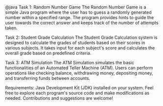 @java
Task 1: 
Random Number Game
The Random Number Game is a simple Java program where the user has to guess a randomly generated number within a specified range. The program provides hints to guide the user towards the correct answer and keeps track of the number of attempts taken.

Task 2:
Student Grade Calculation
The Student Grade Calculation system is designed to calculate the grades of students based on their scores in various subjects. It takes input for each subject's score and calculates the overall grade based on predefined criteria.

Task 3:
ATM Simulation
The ATM Simulation simulates the basic functionalities of an Automated Teller Machine (ATM). Users can perform operations like checking balance, withdrawing money, depositing money, and transferring funds between accounts.

Requirements:
Java Development Kit (JDK) installed on your system.
Feel free to explore each program's source code and make modifications as needed. Contributions and suggestions are welcome!
